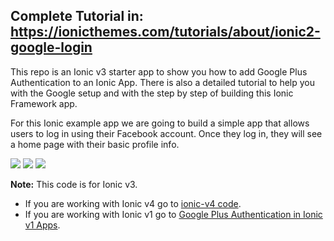 ## Complete Tutorial in: https://ionicthemes.com/tutorials/about/ionic2-google-login

This repo is an Ionic v3 starter app to show you how to add Google Plus Authentication to an Ionic App. There is also a detailed tutorial to help you with the Google setup and with the step by step of building this Ionic Framework app.

For this Ionic example app we are going to build a simple app that allows users to log in using their Facebook account. Once they log in, they will see a home page with their basic profile info.

![](https://s3-us-west-2.amazonaws.com/ionicthemes/tutorials/screenshots/ionic2-google-login/ios_1.png)
![](https://s3-us-west-2.amazonaws.com/ionicthemes/tutorials/screenshots/ionic2-google-login/ios_2.png?v=2)
![](https://s3-us-west-2.amazonaws.com/ionicthemes/tutorials/screenshots/ionic2-google-login/ios_3.png)

**Note:** This code is for Ionic v3.
- If you are working with Ionic v4 go to [ionic-v4 code](https://github.com/ionicthemes/ionic-google-login).
- If you are working with Ionic v1 go to [Google Plus Authentication in Ionic v1 Apps](https://ionicthemes.com/tutorials/about/google-plus-login-with-ionic-framework).
